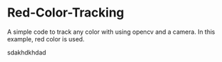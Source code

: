 # Red-Color-Tracking
A simple code to track any color with using opencv and a camera. In this example, red color is used.

sdakhdkhdad
